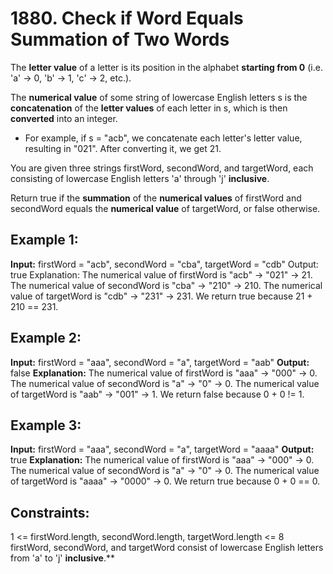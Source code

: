 # 1880. Check if Word Equals Summation of Two Words #

The **letter value** of a letter is its position in the alphabet **starting from 0** (i.e. 'a' -> 0, 'b' -> 1, 'c' -> 2, etc.).

The **numerical value** of some string of lowercase English letters s is the **concatenation** of the **letter values** of each letter in s, which is then **converted** into an integer.

* For example, if s = "acb", we concatenate each letter's letter value, resulting in "021". After converting it, we get 21.

You are given three strings firstWord, secondWord, and targetWord, each consisting of lowercase English letters 'a' through 'j' **inclusive**.

Return true if the **summation** of the **numerical values** of firstWord and secondWord equals the **numerical value** of targetWord, or false otherwise.

 

## Example 1: ##

**Input:** firstWord = "acb", secondWord = "cba", targetWord = "cdb"
Output: true
Explanation:
The numerical value of firstWord is "acb" -> "021" -> 21.
The numerical value of secondWord is "cba" -> "210" -> 210.
The numerical value of targetWord is "cdb" -> "231" -> 231.
We return true because 21 + 210 == 231.

## Example 2: ##

**Input:** firstWord = "aaa", secondWord = "a", targetWord = "aab"
**Output:** false
**Explanation:**
The numerical value of firstWord is "aaa" -> "000" -> 0.
The numerical value of secondWord is "a" -> "0" -> 0.
The numerical value of targetWord is "aab" -> "001" -> 1.
We return false because 0 + 0 != 1.

## Example 3: ##

**Input:** firstWord = "aaa", secondWord = "a", targetWord = "aaaa"
**Output:** true
**Explanation:** 
The numerical value of firstWord is "aaa" -> "000" -> 0.
The numerical value of secondWord is "a" -> "0" -> 0.
The numerical value of targetWord is "aaaa" -> "0000" -> 0.
We return true because 0 + 0 == 0.
 

## Constraints: ##

1 <= firstWord.length, secondWord.length, targetWord.length <= 8
firstWord, secondWord, and targetWord consist of lowercase English letters from 'a' to 'j' **inclusive**.**